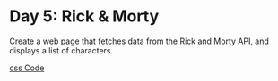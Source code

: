 # Day 5: Rick & Morty
Create a web page that fetches data from the Rick and Morty API, and displays a list of characters.

 [css Code](C:\Users\PALpro\Desktop\gazasky\.vscode\styles.css)
